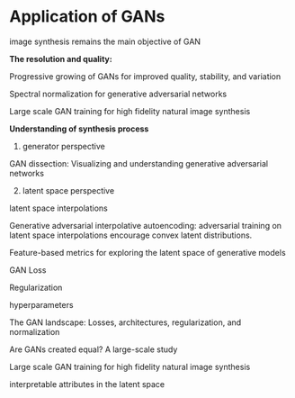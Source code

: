 # Application of GANs



image synthesis remains the main objective of GAN



**The resolution and quality:**

Progressive growing of GANs for improved quality, stability, and variation

Spectral normalization for generative adversarial networks

Large scale GAN training for high fidelity natural image synthesis



**Understanding of synthesis process**

1. generator perspective

GAN dissection: Visualizing and understanding generative adversarial networks

2. latent space perspective

latent space interpolations

Generative adversarial interpolative autoencoding: adversarial training on latent space interpolations encourage convex latent distributions.



Feature-based metrics for exploring the latent space of generative models





GAN Loss 



Regularization



hyperparameters



The GAN landscape: Losses, architectures, regularization, and normalization

Are GANs created equal? A large-scale study

Large scale GAN training for high fidelity natural image synthesis





interpretable attributes in the latent space





